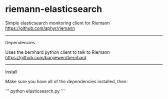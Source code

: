 riemann-elasticsearch
=====================

Simple elasticsearch monitoring client for Riemann https://github.com/aphyr/riemann

---
Dependencies

Uses the bernhard python client to talk to Riemann  https://github.com/banjiewen/bernhard

---
Install

Make sure you have all of the dependencies installed, then:

''' 
python elasticsearch.py
'''
